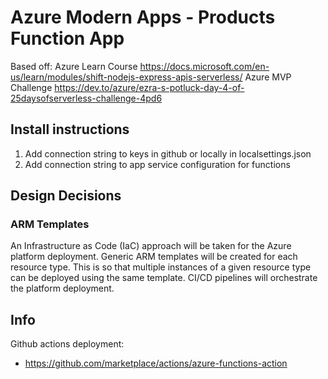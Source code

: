 # Azure Modern Apps - Products Function App
Based off:
Azure Learn Course https://docs.microsoft.com/en-us/learn/modules/shift-nodejs-express-apis-serverless/
Azure MVP Challenge https://dev.to/azure/ezra-s-potluck-day-4-of-25daysofserverless-challenge-4pd6

## Install instructions
1. Add connection string to keys in github or locally in localsettings.json
2. Add connection string to app service configuration for functions

## Design Decisions

### ARM Templates
An Infrastructure as Code (IaC) approach will be taken for the Azure platform deployment. Generic ARM templates will be created for each resource type. This is so that multiple instances of a given resource type can be deployed using the same template. CI/CD pipelines will orchestrate the platform deployment.

## Info
Github actions deployment:
- https://github.com/marketplace/actions/azure-functions-action
